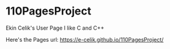 # 110PagesProject
Ekin Celik's User Page
I like C and C++ 

Here's the Pages url:
https://e-celik.github.io/110PagesProject/
